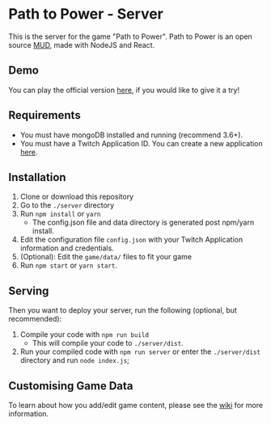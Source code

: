# Path to Power - Server

This is the server for the game "Path to Power". Path to Power is an open source [MUD](https://en.wikipedia.org/wiki/MUD), made with NodeJS and React.

## Demo

You can play the official version [here](https://pathtopower.online), if you would like to give it a try!

## Requirements

* You must have mongoDB installed and running (recommend 3.6+).
* You must have a Twitch Application ID. You can create a new application [here](https://dev.twitch.tv).

## Installation

1. Clone or download this repository
2. Go to the `./server` directory
3. Run `npm install` or `yarn`
    * The config.json file and data directory is generated post npm/yarn install.
4. Edit the configuration file `config.json` with your Twitch Application information and credentials.
5. (Optional): Edit the `game/data/` files to fit your game
6. Run `npm start` or `yarn start`.

## Serving

Then you want to deploy your server, run the following (optional, but recommended):

1. Compile your code with `npm run build`
    * This will compile your code to `./server/dist`.
2. Run your compiled code with `npm run server` or enter the `./server/dist` directory and run `node index.js`; 

## Customising Game Data

To learn about how you add/edit game content, please see the [wiki](https://github.com/MrEliasen/path-to-power/wiki) for more information.